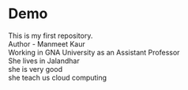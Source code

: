 # Demo
This is my first repository.<br>
Author - Manmeet Kaur <br>
Working in GNA University as an Assistant Professor <br>
She lives in Jalandhar <br>
she is very good <br>
she teach us cloud computing <br>

